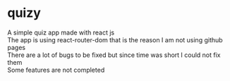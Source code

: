 # quizy
A simple quiz app made with react js <br>
The app is using react-router-dom that is the reason I am not using github pages <br>
There are a lot of bugs to be fixed but since time was short I could not fix them <br>
Some features are not completed
